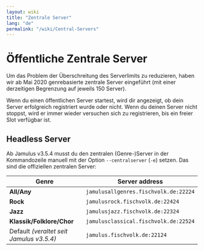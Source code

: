```yaml
---
layout: wiki
title: "Zentrale Server"
lang: "de"
permalink: "/wiki/Central-Servers"
---
```


# Öffentliche Zentrale Server

Um das Problem der Überschreitung des Serverlimits zu reduzieren, haben wir ab Mai 2020 genrebasierte zentrale Server eingeführt (mit einer derzeitigen Begrenzung auf jeweils 150 Server).

Wenn du einen öffentlichen Server startest, wird dir angezeigt, ob dein Server erfolgreich registriert wurde oder nicht. Wenn du deinen Server nicht stoppst, wird er immer wieder versuchen sich zu registrieren, bis ein freier Slot verfügbar ist.  

## Headless Server

Ab Jamulus v3.5.4 musst du den zentralen (Genre-)Server in der Kommandozeile manuell mit der Option `--centralserver` (`-e`) setzen. Das sind die offiziellen zentralen Server:

| Genre |   Server address           |
|-----------|------------------|
|**All/Any** |`jamulusallgenres.fischvolk.de:22224`    |
|**Rock**|`jamulusrock.fischvolk.de:22424`|
|**Jazz**|`jamulusjazz.fischvolk.de:22324`|
|**Klassik/Folklore/Chor**|`jamulusclassical.fischvolk.de:22524`|
|Default _(veraltet seit Jamulus v3.5.4)_|`jamulus.fischvolk.de:22124`|
